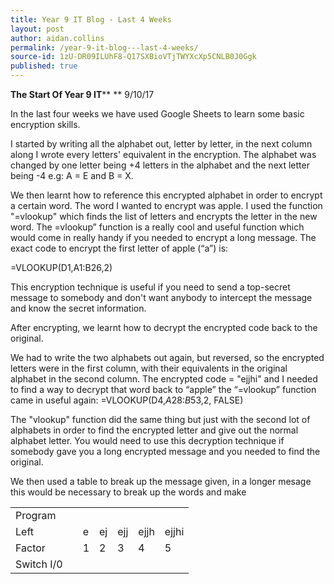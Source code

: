```yaml
---
title: Year 9 IT Blog - Last 4 Weeks
layout: post
author: aidan.collins
permalink: /year-9-it-blog---last-4-weeks/
source-id: 1zU-DR09ILUhF8-Q17SXBioVTjTWYXcXp5CNLB0J0Ggk
published: true
---
```

**The Start Of Year 9 IT****                                                                **   9/10/17

In the last four weeks we have used Google Sheets to learn some basic encryption skills.

I started by writing all the alphabet out, letter by letter, in the next column along I wrote every letters' equivalent in the encryption. The alphabet was changed by one letter being +4 letters in the alphabet and the next letter being -4 e.g: A = E and B = X.

We then learnt how to reference this encrypted alphabet in order to encrypt a certain word. The word I wanted to encrypt was apple. I used the function "=vlookup" which finds the list of letters and encrypts the letter in the new word. The =vlookup” function is a really cool and useful function which would come in really handy if you needed to encrypt a long message. The exact code to encrypt the first letter of apple (“a”) is: 

=VLOOKUP(D1,A1:B26,2)

This encryption technique is useful if you need to send a top-secret message to somebody and don't want anybody to intercept the message and know the secret information.

After encrypting, we learnt how to decrypt the encrypted code back to the original. 

We had to write the two alphabets out again, but reversed, so the encrypted letters were in the first column, with their equivalents in the original alphabet in the second column. The encrypted code = "ejjhi" and I needed to find a way to decrypt that word back to “apple” the “=vlookup” function came in useful again: =VLOOKUP(D4,$A$28:$B$53,2, FALSE)

The "vlookup" function did the same thing but just with the second lot of alphabets in order to find the encrypted letter and give out the normal alphabet letter. You would need to use this decryption technique if somebody gave you a long encrypted message and you needed to find the original.

We then used a table to break up the message given, in a longer mesage this would be necessary to break up the words and make 

<table>
  <tr>
    <td>Program</td>
    <td></td>
    <td></td>
    <td></td>
    <td></td>
    <td></td>
    <td></td>
  </tr>
  <tr>
    <td>Left</td>
    <td></td>
    <td>e</td>
    <td>ej</td>
    <td>ejj</td>
    <td>ejjh</td>
    <td>ejjhi</td>
  </tr>
  <tr>
    <td>Factor</td>
    <td></td>
    <td>1</td>
    <td>2</td>
    <td>3</td>
    <td>4</td>
    <td>5</td>
  </tr>
  <tr>
    <td>Switch I/0</td>
    <td></td>
    <td></td>
    <td></td>
    <td></td>
    <td></td>
    <td></td>
  </tr>
</table>


